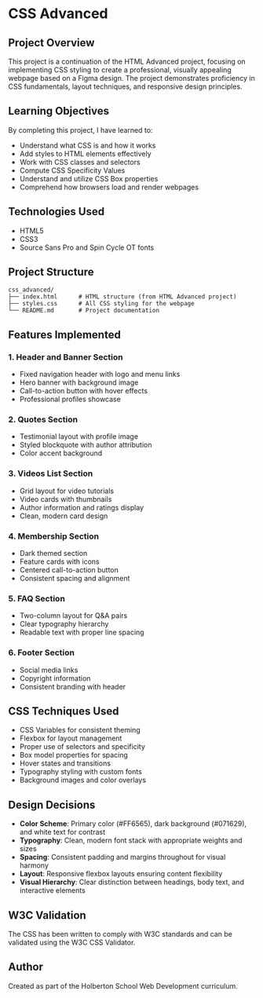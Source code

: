 # CSS Advanced

## Project Overview

This project is a continuation of the HTML Advanced project, focusing on implementing CSS styling to create a professional, visually appealing webpage based on a Figma design. The project demonstrates proficiency in CSS fundamentals, layout techniques, and responsive design principles.

## Learning Objectives

By completing this project, I have learned to:

- Understand what CSS is and how it works
- Add styles to HTML elements effectively
- Work with CSS classes and selectors
- Compute CSS Specificity Values
- Understand and utilize CSS Box properties
- Comprehend how browsers load and render webpages

## Technologies Used

- HTML5
- CSS3
- Source Sans Pro and Spin Cycle OT fonts

## Project Structure

```
css_advanced/
├── index.html      # HTML structure (from HTML Advanced project)
├── styles.css      # All CSS styling for the webpage
└── README.md       # Project documentation
```

## Features Implemented

### 1. Header and Banner Section
- Fixed navigation header with logo and menu links
- Hero banner with background image
- Call-to-action button with hover effects
- Professional profiles showcase

### 2. Quotes Section
- Testimonial layout with profile image
- Styled blockquote with author attribution
- Color accent background

### 3. Videos List Section
- Grid layout for video tutorials
- Video cards with thumbnails
- Author information and ratings display
- Clean, modern card design

### 4. Membership Section
- Dark themed section
- Feature cards with icons
- Centered call-to-action button
- Consistent spacing and alignment

### 5. FAQ Section
- Two-column layout for Q&A pairs
- Clear typography hierarchy
- Readable text with proper line spacing

### 6. Footer Section
- Social media links
- Copyright information
- Consistent branding with header

## CSS Techniques Used

- CSS Variables for consistent theming
- Flexbox for layout management
- Proper use of selectors and specificity
- Box model properties for spacing
- Hover states and transitions
- Typography styling with custom fonts
- Background images and color overlays

## Design Decisions

- **Color Scheme**: Primary color (#FF6565), dark background (#071629), and white text for contrast
- **Typography**: Clean, modern font stack with appropriate weights and sizes
- **Spacing**: Consistent padding and margins throughout for visual harmony
- **Layout**: Responsive flexbox layouts ensuring content flexibility
- **Visual Hierarchy**: Clear distinction between headings, body text, and interactive elements

## W3C Validation

The CSS has been written to comply with W3C standards and can be validated using the W3C CSS Validator.

## Author

Created as part of the Holberton School Web Development curriculum.